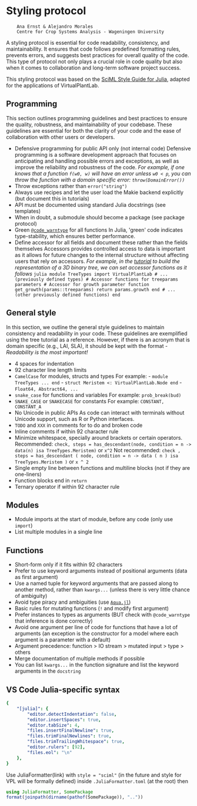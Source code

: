 # Styling protocol

        Ana Ernst & Alejandro Morales
        Centre for Crop Systems Analysis - Wageningen University

A styling protocol is essential for code readability, consistency, and maintainability. It ensures that code follows predefined formatting rules, prevents errors, and suggests best practices for overall quality of the code. This type of protocol not only plays a crucial role in code quality but also when it comes to collaboration and long-term software project success.

This styling protocol was based on the [SciML Style Guide for Julia](https://docs.sciml.ai/SciMLStyle/stable/), adapted for the applications of VirtualPlantLab.

## Programming

This section outlines programming guidelines and best practices to ensure the quality, robustness, and maintainability of your codebase. These guidelines are essential for both the clarity of your code and the ease of collaboration with other users or developers.

* Defensive programming for public API only (not internal code)
        Defensive programming is a software development approach that focuses on 
        anticipating and handling possible errors and exceptions, as well as improve
        the reliability and robustness of the code.
            *For example, if one knows that a function `f(w0, w)` will have an error unless `w0 < p`, you can throw the function with a domain specific error: `throw(DomainError())`*
* Throw exceptions rather than `error("string")`
* Always use recipes and let the user load the Makie backend explicitly (but document this in tutorials)
* API must be documented using standard Julia docstrings (see templates)
* When in doubt, a submodule should become a package (see package protocol)
* Green [`@code_warntype`](https://docs.julialang.org/en/v1/manual/performance-tips/#man-code-warntype) for all functions
        In Julia, 'green' code indicates type-stability, which ensures better performance.
* Define accessor for all fields and document these rather than the fields themselves
        Accessors provides controlled access to data is important as it allows for future changes to the internal structure without affecting users that rely on accessors.
        *For example, in the [tutorial](https://virtualplantlab.com/stable/tutorials/Tree/Tree/) to build the representation of a 3D binary tree, we can set accessor functions as it follows*
        ````julia
        module TreeTypes
            import VirtualPlantLab
            # ... (previously defined types)
            # Accessor functions for treeparams parameters
            # Accessor for growth parameter
            function get_growth(params::treeparams)
                return params.growth
            end
            # ... (other previously defined functions)
        end
        ````

## General style

In this section, we outline the general style guidelines to maintain consistency and readability in your code. These guidelines are exemplified using the tree tutorial as a reference. However, if there is an acronym that is domain specific (e.g., LAI, SLA), it should be kept with the format - *Readability is the most important!*

* 4 spaces for indentation
* 92 character line length limits
* `CamelCase` for modules, structs and types
        For example:
        - `module TreeTypes ... end`
        - `struct Meristem <: VirtualPlantLab.Node end`
        - `Float64, Abstract64, ...`
* `snake_case` for functions and variables
        For example: `prob_break(bud)`
* `SNAKE_CASE` or `SNAKECASE` for constants
        For example: `CONSTANT, CONSTANT_A`  
* No Unicode in public APIs
        As code can interact with terminals without Unicode support, such as R or Python interfaces.
* `TODO` and `XXX` in comments for to do and broken code
* Inline comments if within 92 character rule
* Minimize whitespace, specially around brackets or certain operators.
        Recommended: `check, steps = has_descendant(node, condition = n -> data(n) isa TreeTypes.Meristem)` or `x^2`
        Not recommended: `check , steps = has_descendant ( node, condition = n -> data ( n ) isa TreeTypes.Meristem )` or `x ^ 2`
* Single empty line between functions and multiline blocks (not if they are one-liners)
* Function blocks end in `return`
* Ternary operator if within 92 character rule

**Modules**
---

- Module imports at the start of module, before any code (only use `import`)
- List multiple modules in a single line

**Functions**
---

- Short-form only if it fits within 92 characters
- Prefer to use keyword arguments instead of positional arguments (data as first argument)
- Use a named tuple for keyword arguments that are passed along to another method, rather than `kwargs...` (unless there is very little chance of ambiguity)
- Avoid type piracy and ambiguities (use [`Aqua.jl`](https://docs.juliahub.com/General/Aqua/0.5.1/)) 
- Basic rules for mutating functions (`!` and modify first argument)
- Prefer instances to types as arguments (BUT check with `@code_warntype` that inference is done correctly)
- Avoid one argument per line of code for functions that have a lot of arguments (an exception is the constructor for a model where each argument is a parameter with a default)
- Argument precedence: function > IO stream > mutated input > type > others
- Merge documentation of multiple methods if possible
- You can list `kwargs...` in the function signature and list the keyword arguments in the `docstring`


**VS Code Julia-specific syntax**
---

```yaml
{
    "[julia]": {
        "editor.detectIndentation": false,
        "editor.insertSpaces": true,
        "editor.tabSize": 4,
        "files.insertFinalNewline": true,
        "files.trimFinalNewlines": true,
        "files.trimTrailingWhitespace": true,
        "editor.rulers": [92],
        "files.eol": "\n"
    },
}
```

Use JuliaFormatter(link) with `style = "sciml"` (in the future and style for VPL will be formally defined) inside `.JuliaFormatter.toml` (at the root) then

```julia
using JuliaFormatter, SomePackage
format(joinpath(dirname(pathof(SomePackage)), ".."))
```
